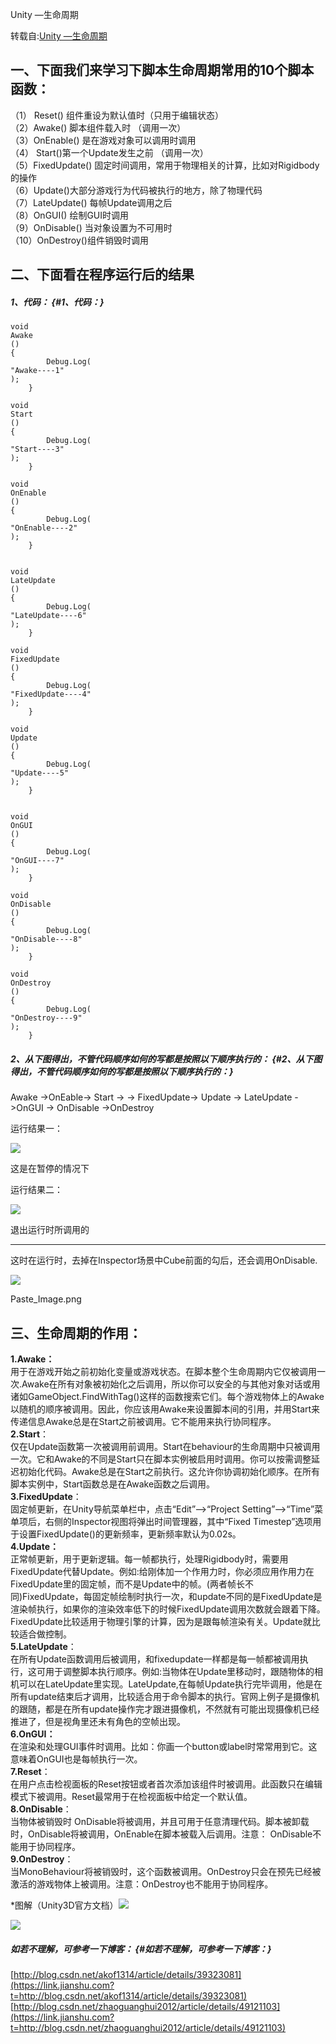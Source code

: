 Unity —生命周期

转载自:[Unity —生命周期](https://www.jianshu.com/p/8c353abb42e4)

## 一、下面我们来学习下脚本生命周期常用的10个脚本函数：

（1） Reset\(\) 组件重设为默认值时（只用于编辑状态）  
 （2）Awake\(\) 脚本组件载入时 （调用一次）  
 （3）OnEnable\(\) 是在游戏对象可以调用时调用  
 （4） Start\(\)第一个Update发生之前 （调用一次）  
 （5）FixedUpdate\(\) 固定时间调用，常用于物理相关的计算，比如对Rigidbody的操作  
 （6）Update\(\)大部分游戏行为代码被执行的地方，除了物理代码  
 （7）LateUpdate\(\) 每帧Update调用之后  
 （8）OnGUI\(\) 绘制GUI时调用  
 （9）OnDisable\(\) 当对象设置为不可用时  
 （10）OnDestroy\(\)组件销毁时调用

## 二、下面看在程序运行后的结果

##### 1、代码： {#1、代码：}

```
void
Awake
()
{
        Debug.Log(
"Awake----1"
);
    }

void
Start
()
{
        Debug.Log(
"Start----3"
);
    }

void
OnEnable
()
{
        Debug.Log(
"OnEnable----2"
);
    }


void
LateUpdate
()
{
        Debug.Log(
"LateUpdate----6"
);
    }

void
FixedUpdate
()
{
        Debug.Log(
"FixedUpdate----4"
);
    }

void
Update
()
{
        Debug.Log(
"Update----5"
);
    }


void
OnGUI
()
{
        Debug.Log(
"OnGUI----7"
);
    }

void
OnDisable
()
{
        Debug.Log(
"OnDisable----8"
);
    }

void
OnDestroy
()
{
        Debug.Log(
"OnDestroy----9"
);
    }
```

##### 2、从下图得出，不管代码顺序如何的写都是按照以下顺序执行的： {#2、从下图得出，不管代码顺序如何的写都是按照以下顺序执行的：}

Awake -&gt;OnEable-&gt; Start -&gt; -&gt; FixedUpdate-&gt; Update -&gt; LateUpdate -&gt;OnGUI -&gt; OnDisable -&gt;OnDestroy

运行结果一：

![](https://upload-images.jianshu.io/upload_images/3620170-a5eb968024d977e8.png?imageMogr2/auto-orient/strip|imageView2/2/w/700)

这是在暂停的情况下

运行结果二：

![](https://upload-images.jianshu.io/upload_images/3620170-565d05562df4e950.png?imageMogr2/auto-orient/strip|imageView2/2/w/700)

退出运行时所调用的

---

这时在运行时，去掉在Inspector场景中Cube前面的勾后，还会调用OnDisable.

![](https://upload-images.jianshu.io/upload_images/3620170-3d85fa230bd6010f.png?imageMogr2/auto-orient/strip|imageView2/2/w/700)

Paste\_Image.png

## 三、生命周期的作用：

**1.Awake：**  
 用于在游戏开始之前初始化变量或游戏状态。在脚本整个生命周期内它仅被调用一次.Awake在所有对象被初始化之后调用，所以你可以安全的与其他对象对话或用诸如GameObject.FindWithTag\(\)这样的函数搜索它们。每个游戏物体上的Awake以随机的顺序被调用。因此，你应该用Awake来设置脚本间的引用，并用Start来传递信息Awake总是在Start之前被调用。它不能用来执行协同程序。  
**2.Start**：  
 仅在Update函数第一次被调用前调用。Start在behaviour的生命周期中只被调用一次。它和Awake的不同是Start只在脚本实例被启用时调用。你可以按需调整延迟初始化代码。Awake总是在Start之前执行。这允许你协调初始化顺序。在所有脚本实例中，Start函数总是在Awake函数之后调用。  
**3.FixedUpdate**：  
 固定帧更新，在Unity导航菜单栏中，点击“Edit”–&gt;“Project Setting”–&gt;“Time”菜单项后，右侧的Inspector视图将弹出时间管理器，其中“Fixed Timestep”选项用于设置FixedUpdate\(\)的更新频率，更新频率默认为0.02s。  
**4.Update：**  
 正常帧更新，用于更新逻辑。每一帧都执行，处理Rigidbody时，需要用FixedUpdate代替Update。例如:给刚体加一个作用力时，你必须应用作用力在FixedUpdate里的固定帧，而不是Update中的帧。\(两者帧长不同\)FixedUpdate，每固定帧绘制时执行一次，和update不同的是FixedUpdate是渲染帧执行，如果你的渲染效率低下的时候FixedUpdate调用次数就会跟着下降。FixedUpdate比较适用于物理引擎的计算，因为是跟每帧渲染有关。Update就比较适合做控制。  
**5.LateUpdate**：  
 在所有Update函数调用后被调用，和fixedupdate一样都是每一帧都被调用执行，这可用于调整脚本执行顺序。例如:当物体在Update里移动时，跟随物体的相机可以在LateUpdate里实现。LateUpdate,在每帧Update执行完毕调用，他是在所有update结束后才调用，比较适合用于命令脚本的执行。官网上例子是摄像机的跟随，都是在所有update操作完才跟进摄像机，不然就有可能出现摄像机已经推进了，但是视角里还未有角色的空帧出现。  
**6.OnGUI：**  
 在渲染和处理GUI事件时调用。比如：你画一个button或label时常常用到它。这意味着OnGUI也是每帧执行一次。  
**7.Reset**：  
 在用户点击检视面板的Reset按钮或者首次添加该组件时被调用。此函数只在编辑模式下被调用。Reset最常用于在检视面板中给定一个默认值。  
**8.OnDisable**：  
 当物体被销毁时 OnDisable将被调用，并且可用于任意清理代码。脚本被卸载时，OnDisable将被调用，OnEnable在脚本被载入后调用。注意： OnDisable不能用于协同程序。  
**9.OnDestroy**：  
 当MonoBehaviour将被销毁时，这个函数被调用。OnDestroy只会在预先已经被激活的游戏物体上被调用。注意：OnDestroy也不能用于协同程序。

\*图解（Unity3D官方文档）![](https://docs.unity3d.com/uploads/Main/monobehaviour_flowchart.svg)

![](https://docs.unity3d.com/uploads/Main/monobehaviour_flowchart.svg)

##### 如若不理解，可参考一下博客： {#如若不理解，可参考一下博客：}

[http://blog.csdn.net/akof1314/article/details/39323081](https://link.jianshu.com?t=http://blog.csdn.net/akof1314/article/details/39323081)  
[http://blog.csdn.net/zhaoguanghui2012/article/details/49121103](https://link.jianshu.com?t=http://blog.csdn.net/zhaoguanghui2012/article/details/49121103)

